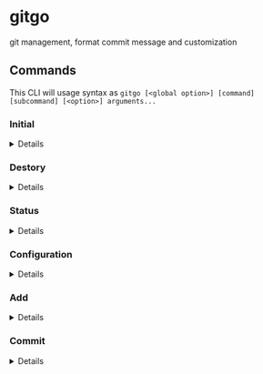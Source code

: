 # gitgo
git management, format commit message and customization

## Commands 
This CLI will usage syntax as `gitgo [<global option>] [command] [subcommand] [<option>] arguments...`

### Initial
<details>
  <summary>Details</summary>

#### Description

For initial git, same as `git init`

#### Example usage

- `gitgo init`
- `gitgo i`

| Options       | Description         |
|---------------|---------------------|
| --force \| -f | Force reinitial git |

</details>

### Destory
<details>
  <summary>Details</summary>

#### Description

Delete git repo, remove **.git** folder

#### Example usage

- `gitgo destroy`
- `gitgo d`

| Options       | Description                 |
|---------------|-----------------------------|
| --force \| -f | Force delete without prompt |

</details>

### Status
<details>
  <summary>Details</summary>

#### Description

Show git status, same as git command `git status`

#### Example usage

- `gitgo status`
- `gitgo s`

| Options       | Description                 |
|---------------|-----------------------------|
| --force \| -f | Force delete without prompt |

</details>


### Configuration
<details>
  <summary>Details</summary>

#### Description

Manage cli configuration

#### Example usage

- `gitgo configuration`
- `gitgo config`
- `gitgo g`

#### Actions

- `gitgo config` - open configuration file by default text-editor (use environment variable call `$EDITOR`)
- `gitgo config location|l` - show current location of configuration file
- `gitgo config --key <key>` - get value in config file by key
- `gitgo config --key <key> --value <value>` - set value into config file


| Options               | Description                                         |
|-----------------------|-----------------------------------------------------|
| --key \| -k <key>     | Input config key, separate layer by `.`             |
| --value \| -v <value> | Input config value, use only want to save new value |

#### Example Configuration

By default configuration folder will be on 
- Default `~/.config/github.com/kamontat/gitgo/config/`
- Also able to get from `$GOPATH/src/github.com/kamontat/gitgo/config/` 

```yaml
config:
    commit:
        type: text # text | emoji
        emoji: string # string | emoji
        key:
            require: true # true | false 
        title:
            require: true # true | false 
            auto: false # true | false
            size: 50 # maximum charecter size
        message:
            require: true # true | false 
        showsize: 8 # list when show the 'commit list'
    editor: '' # vim | nano | other cli..
```

#### Extra

This syntax of key is separate by dot, e.g. `config.editor`, `config.commit.key` etc.

</details>

### Add
<details>
  <summary>Details</summary>

#### Description

Add file/folder to git, similar with `git add <args>`

#### Example usage

- `gitgo add`
- `gitgo a`

#### Actions

- `gitgo add <args>` - add <args> (files or folder) into git
- `gitgo add all|a` - add **every files and folders** into git
- `gitgo add --all|-A` - same as `gitgo add all`

| Options       | Description                        |
|---------------|------------------------------------|
| --all \| -A   | Add every files and folders to git |

</details>

### Commit

<details>
  <summary>Details</summary>

#### Description

Git commit with default format and custom syntax. Next plan this will able to custom git message format.

#### Example usage

- `gitgo commit`
- `gitgo c`

#### Actions

- `gitgo commit` - commit with [config](#configuration) `type` and this will prompt information to user, for generating commit message
- `gitgo commit emoji|moji|e` - commit message with `emoji type`
- `gitgo commit text|t` - commit message with `text type`

Create commit with special actions

- `gitgo commit initial|init|i` - generate initial commit with default message and commit [config](#configuration) `type`
- `gitgo commit release|r` - generate release commit with default message, including auto generate git tag
- `gitgo commit emoji|moji|e initial|init|i` - initial commit message with `emoji type`
- `gitgo commit emoji|moji|e release|r` - create release commit message with `emoji type`
- `gitgo commit text|t initial|init|i` - initial commit message with `text type`
- `gitgo commit text|t release|r` - create release commit message with `text type`

| Options               | Description                                          |
|-----------------------|------------------------------------------------------|
| --add \| -a           | Include add option into commit (git -am "<message>") |
| --all \| -A           | Run `git add --all` command, before commit code      |
| --key \| -k <key>     | Add commit [key](#commit-key) to commit message      |
| --title \| -t <title> | Add commit [title](#commit-title) to commit message  |

#### Commit type

On commitment, I create 2 type of them
1. Emoji type, emoji type will split commit purpose by emoji. Those emoji you able to custom by yourself without modify anything in the code (by [config](#configuration))
2. Text type, this type will use text to split purpose commit by text and also customizable (by [config](#configuration))

#### Commit message

Default commit message will follow this format. <br>
For **text** type
```
[key]: title
message
```
For **emoji** type
```
key: title
message
```

The concept of this format is easy to `read` and reproduce to `changelog`. This split messages to 3 sessions **key**, **title** and **message**

#### Commit key

Commit key should be **short**, **easy to understand**, **singular**, and **1 word**. 
This parameter will use for easy to *reverse* or *check* the result of a commit and *understand* what is commit duty.

For example: `test`, `improve`, `fix`, `feature`

#### Commit title

Commit title should **short**, **clear** and **not** longer than 50 words.
This parameter will use for *create changelog*, and *tell more* information about commit.

#### Commit message

This parameter will use for deeply information about the commit, This should tell everything of the commit, 
in case later developer need to reverse to this commit, all known bug, error, information, etc. 

Basically this commit will use only release version (include *alpha*, *beta*) or tag version

</details>

### Push
<details>
  <summary>Details</summary>

#### Description

Push local git repository update to server (Github, Bitbucket, etc.)

#### Example usage

- `gitgo push`
- `gitgo p`

#### Actions

- `gitgo push [<branch>...]` - push local code to input branch or `master` (default)
- `gitgo push --repo <repo> [<branch>...]` - push local code as input branch or `master` (default) to input remote repository or `origin` (default)
- `gitgo push set|s <link>` - initial/set push server and remote, this command will *create remote*, *set upstream* to current branch, and *push code* changes

| Options                             | Description                                                  |
|-------------------------------------|--------------------------------------------------------------|
| --force \| -f                       | Force to push local code to server code                      |
| --repository \| --repo \| -r <repo> | Change repository remote, default is `origin`                |
| --branch \| -b <branch>             | Change server branch, default is `master` (for **SET** only) |

</details>

### Pull
<details>
  <summary>Details</summary>

#### Description

Pull a repository/code from a server git to local git

#### Example usage

- `gitgo pull`
- `gitgo P` (capital P)

#### Actions

- `gitgo pull [<branch>...]` - pull code from server by input branch (default is `master`) to current branch

| Options                             | Description                                                  |
|-------------------------------------|--------------------------------------------------------------|
| --force \| -f                       | Force to push local code to server code                      |
| --repository \| --repo \| -r <repo> | Change repository remote, default is `origin`                |

</details>

## Creator

Kamontat Chantrachirathumrong

## LICENSE

[MIT](https://opensource.org/licenses/MIT)

<details>
  <summary>Details</summary>

Copyright 2018 Kamontat Chantrachirathumrong

Permission is hereby granted, free of charge, to any person obtaining a copy of this software and associated documentation files (the "Software"), to deal in the Software without restriction, including without limitation the rights to use, copy, modify, merge, publish, distribute, sublicense, and/or sell copies of the Software, and to permit persons to whom the Software is furnished to do so, subject to the following conditions:

The above copyright notice and this permission notice shall be included in all copies or substantial portions of the Software.

THE SOFTWARE IS PROVIDED "AS IS", WITHOUT WARRANTY OF ANY KIND, EXPRESS OR IMPLIED, INCLUDING BUT NOT LIMITED TO THE WARRANTIES OF MERCHANTABILITY, FITNESS FOR A PARTICULAR PURPOSE AND NONINFRINGEMENT. IN NO EVENT SHALL THE AUTHORS OR COPYRIGHT HOLDERS BE LIABLE FOR ANY CLAIM, DAMAGES OR OTHER LIABILITY, WHETHER IN AN ACTION OF CONTRACT, TORT OR OTHERWISE, ARISING FROM, OUT OF OR IN CONNECTION WITH THE SOFTWARE OR THE USE OR OTHER DEALINGS IN THE SOFTWARE.

</details>

